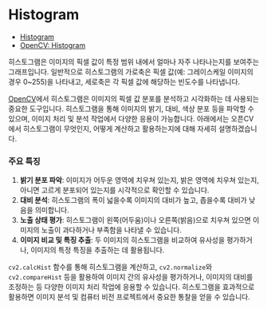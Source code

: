 # Histogram

* [Histogram](../Histogram/Histogram.md)
* [OpenCV: Histogram](https://docs.opencv.org/3.4/d8/dbc/tutorial_histogram_calculation.html)

히스토그램은 이미지의 픽셀 값이 특정 범위 내에서 얼마나 자주 나타나는지를 보여주는 그래프입니다. 일반적으로 히스토그램의 가로축은 픽셀 값(예: 그레이스케일 이미지의 경우 0~255)을 나타내고, 세로축은 각 픽셀 값에 해당하는 빈도수를 나타냅니다.

[OpenCV](../OpenCV/OpenCV.md)에서 히스토그램은 이미지의 픽셀 값 분포를 분석하고 시각화하는 데 사용되는 중요한 도구입니다. 히스토그램을 통해 이미지의 밝기, 대비, 색상 분포 등을 파악할 수 있으며, 이미지 처리 및 분석 작업에서 다양한 응용이 가능합니다. 아래에서는 오픈CV에서 히스토그램이 무엇인지, 어떻게 계산하고 활용하는지에 대해 자세히 설명하겠습니다.

### 주요 특징

1. **밝기 분포 파악**: 이미지가 어두운 영역에 치우쳐 있는지, 밝은 영역에 치우쳐 있는지, 아니면 고르게 분포되어 있는지를 시각적으로 확인할 수 있습니다.
2. **대비 분석**: 히스토그램의 폭이 넓을수록 이미지의 대비가 높고, 좁을수록 대비가 낮음을 의미합니다.
3. **노출 상태 평가**: 히스토그램이 왼쪽(어두움)이나 오른쪽(밝음)으로 치우쳐 있으면 이미지의 노출이 과다하거나 부족함을 나타낼 수 있습니다.
4. **이미지 비교 및 특징 추출**: 두 이미지의 히스토그램을 비교하여 유사성을 평가하거나, 이미지의 특정 특징을 추출하는 데 활용됩니다.

`cv2.calcHist` 함수를 통해 히스토그램을 계산하고, `cv2.normalize`와 `cv2.compareHist` 등을 활용하여 이미지 간의 유사성을 평가하거나, 이미지의 대비를 조정하는 등 다양한 이미지 처리 작업에 응용할 수 있습니다. 히스토그램을 효과적으로 활용하면 이미지 분석 및 컴퓨터 비전 프로젝트에서 중요한 통찰을 얻을 수 있습니다.